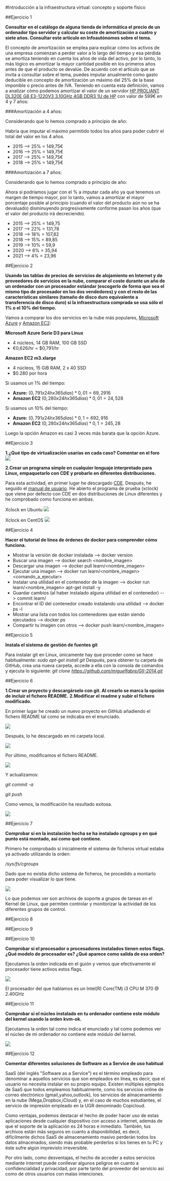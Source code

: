 #Introducción a la infraestructura virtual: concepto y soporte físico

##Ejercicio 1

**Consultar en el catálogo de alguna tienda de informática el precio de un ordenador tipo servidor y calcular su coste de amortización a cuatro y siete años. Consultar este artículo en Infoautónomos sobre el tema.**

El concepto de amortización se emplea para explicar cómo los activos de una empresa comienzan a perder valor a lo largo del tiempo y esa pérdida se amortiza teniendo en cuenta los años de vida del activo, por lo tanto, lo más lógico es amortizar la mayor cantidad posible en los primeros años antes de que el producto se devalúe. De acuerdo con el artículo que se invita a consultar sobre el tema, puedes imputar anualmente como gasto deducible en concepto de amortización un máximo del 25% de la base imponible o precio antes de IVA.
Teniendo en cuenta esta definición, vamos a analizar cómo podemos amortizar el valor de un servidor [HP PROLIANT DL320E G8 E3-1220V3 3.10GHz 4GB DDR3 1U de HP](https://www.arturogoga.com/2011/12/23/tutorial-markdown-manera-simple-de-crear-texto-con-formato-especiales/) con valor de 599€ en 4 y 7 años:

###Amortización a 4 años:

Considerando que lo hemos comprado a principio de año:

Habría que imputar el máximo permitido todos los años para poder cubrir el total del valor en los 4 años.

* 2015 --> 25% = 149,75€
* 2016 --> 25% = 149,75€
* 2017 --> 25% = 149,75€
* 2018 --> 25% = 149,75€
	
###Amortización a 7 años:

Considerando que lo hemos comprado a principio de año:

Ahora si podríamos jugar con el % a imputar cada año ya que tenemos un margen de tiempo mayor, por lo tanto, vamos a amortizar el mayor porcentaje posible al principio (cuando el valor del producto aún no se ha devaluado) disminuyendo progresivamente conforme pasan los años (que el valor del producto irá decreciendo).

* 2015 --> 25% = 149,75
* 2017 --> 22% = 131,78
* 2018 --> 18% = 107,82
* 2018 --> 15% = 89,85
* 2019 --> 10% = 59,9
* 2020 -->  6% = 35,94
* 2021 -->  4% = 23,96

##Ejercicio 2

**Usando las tablas de precios de servicios de alojamiento en Internet y de proveedores de servicios en la nube, comparar el coste durante un año de un ordenador con un procesador estándar (escogerlo de forma que sea el mismo tipo de procesador en los dos vendedores) y con el resto de las características similares (tamaño de disco duro equivalente a transferencia de disco duro) si la infraestructura comprada se usa sólo el 1% o el 10% del tiempo.**

Vamos a comparar los dos servicios en la nube más populares, [Microsoft Azure](http://azure.microsoft.com/es-es/pricing/calculator/?scenario=virtual-machines) y [Amazon EC2](http://aws.amazon.com/es/ec2/pricing/):

**Microsoft Azure Serie D3 para Linux**
* 4 núcleos, 14 GB RAM, 100 GB SSD
* €0,626/hr = $0,791/hr

**Amazon EC2 m3.xlarge**
* 4 núcleos, 15 GiB RAM, 2 x 40 SSD
* $0.280 por hora

Si usamos un 1% del tiempo:
 * **Azure:** ($0,791x24hx365dias)*0,01 = 69,2916$
 * **Amazon EC2** ($0,280x24hx365dias)*0,01 = 24,528$ 
 
Si usamos un 10% del tiempo:
 * **Azure:** ($0,791x24hx365dias)*0,1 = 692,916$
 * **Amazon EC2** ($0,280x24hx365dias)*0,1 = 245,28$ 
 
Luego la opción Amazon es casi 3 veces más barata que la opción Azure.

##Ejercicio 3

**1.¿Qué tipo de virtualización usarías en cada caso? Comentar en el foro**
![](https://github.com/miguelfabre/GII-2014/blob/master/ejercicios/Tema_1/imagenes/ejercicio3-1.png)

**2.Crear un programa simple en cualquier lenguaje interpretado para Linux, empaquetarlo con CDE y probarlo en diferentes distribuciones.**

Para esta actividad, en primer lugar he descargado [CDE](http://www.pgbovine.net/cde.html). Después, he seguido el [manual de usuario](http://www.pgbovine.net/cde/manual/). He abierto el programa de prueba (xclock) que viene por defecto con CDE en dos distribuciones de Linux diferentes y he comprobado como funciona en ambas.

Xclock en Ubuntu
![](https://github.com/miguelfabre/GII-2014/blob/master/ejercicios/Tema_1/imagenes/clock_ubuntu.png)

Xclock en CentOS
![](https://github.com/miguelfabre/GII-2014/blob/master/ejercicios/Tema_1/imagenes/clock_centos.png)

##Ejercicio 4

**Hacer el tutorial de línea de órdenes de docker para comprender cómo funciona.**

- Mostrar la versión de docker instalada --> docker version
- Buscar una imagen --> docker search <nombre_imagen>
- Descargar una imagen --> docker pull learn/<nombre_imagen>
- Ejecutar una imagen --> docker run learn/<nombre_imagen> <comando_a_ejecutar>
- Instalar una utilidad en el contenedor de la imagen --> docker run learn/<nombre_imagen> apt-get install -y <utilidad>
- Guardar cambios (al haber instalado alguna utilidad en el contenedor) --> commit <ID> learn/<utilidad>
- Encontrar el ID del contenedor creado instalando una utilidad --> docker ps -l
- Mostrar una lista con todos los contenedores que están siendo ejecutados --> docker ps
- Compartir tu imagen con otros --> docker push learn/<nombre_imagen>

##Ejercicio 5

**Instala el sistema de gestión de fuentes git**

Para instalar git en Linux, únicamente hay que proceder como se hace habitualmente:
*sudo apt-get install git*
Después, para obtener tu carpeta de GitHub, crea una nueva carpeta, accede a ella con la consola de comandos y ejecuta lo siguiente:
*git clone https://github.com/miguelfabre/GII-2014.git*

##Ejercicio 6

**1.Crear un proyecto y descargárselo con git. Al crearlo se marca la opción de incluir el fichero README.**
**2.Modificar el readme y subir el fichero modificado.** 
   

En primer lugar he creado un nuevo proyecto en GitHub añadiendo el fichero README tal como se indicaba en el enunciado.

![](https://github.com/miguelfabre/GII-2014/blob/master/ejercicios/Tema_1/imagenes/ejercicio6-1.png)

Después, lo he descargado en mi carpeta local.

![](https://github.com/miguelfabre/GII-2014/blob/master/ejercicios/Tema_1/imagenes/ejercicio6-2.png)

Por último, modificamos el fichero README.

![](https://github.com/miguelfabre/GII-2014/blob/master/ejercicios/Tema_1/imagenes/ejercicio6-3.png)

Y actualizamos:

*git commit -a*

*git push*

Como vemos, la modificación ha resultado exitosa.

![](https://github.com/miguelfabre/GII-2014/blob/master/ejercicios/Tema_1/imagenes/ejercicio6-4.png)

##Ejercicio 7

**Comprobar si en la instalación hecha se ha instalado cgroups y en qué punto está montado, así como qué contiene.**

Primero he comprobado si inicialmente el sistema de ficheros virtual estaba ya activado utilizando la orden: 

*/sys/fs/cgroups*

Dado que no existía dicho sistema de ficheros, he procedido a montarlo para poder visualizar lo que tiene.

![](https://github.com/miguelfabre/GII-2014/blob/master/ejercicios/Tema_1/imagenes/ejercicio7-1.png)

Lo que podemos ver son archivos de soporte a grupos de tareas en el Kernel de Linux, que permiten controlar y monitorizar la actividad de los diferentes grupos de control.

##Ejercicio 8


##Ejercicio 9


##Ejercicio 10

**Comprobar si el procesador o procesadores instalados tienen estos flags. ¿Qué modelo de procesador es? ¿Qué aparece como salida de esa orden?**

Ejecutamos la orden indicada en el guión y vemos que efectivamente el procesador tiene activos estos flags.

![](https://github.com/miguelfabre/GII-2014/blob/master/ejercicios/Tema_1/imagenes/ejercicio10-1.png)

El procesador del que hablamos es un Intel(R) Core(TM) i3 CPU M 370  @ 2.40GHz

##Ejercicio 11

**Comprobar si el núcleo instalado en tu ordenador contiene este módulo del kernel usando la orden kvm-ok.**

Ejecutamos la orden tal como indica el enunciado y tal como podemos ver el núcleo de mi ordenador no contiene este módulo del kernel.

![](https://github.com/miguelfabre/GII-2014/blob/master/ejercicios/Tema_1/imagenes/ejercicio11-1.png)

##Ejercicio 12

**Comentar diferentes soluciones de Software as a Service de uso habitual**

SaaS (del inglés "Software as a Service") es el término empleado para denominar a aquellos servicios que son empleados en línea, es decir, que el usuario no necesita instalar en su propio equipo. Existen múltiples ejemplos de SaaS que todos empleamos habitualmente, como los servicios online de correo electrónico (gmail,yahoo,outlook), los servicios de almacenamiento en la nube (Mega,Dropbox,iCloud) y, en el caso de muchos estudiantes, el servicio de impresión empleado en la UGR denominado Copicloud. 

Como ventajas, podemos destacar el hecho de poder hacer uso de estas aplicaciones desde cualquier dispositivo con acceso a internet, además de que el soporte de la aplicación es 24 horas e inmediato. También, tus archivos están más seguros en cuanto a disponibilidad, es decir, díficilmente dichos SaaS de almacenamiento masivo perderán todos los datos almacenados, siendo más probable perderlos si los tienes en tu PC y éste sufre algún imprevisto irreversible.

Por otro lado, como desventajas, el hecho de acceder a estos servicios mediante internet puede conllevar algunos peligros en cuanto a confidencialidad y privacidad, por parte tanto del proveedor del servicio así como de otros usuarios con malas intenciones.
